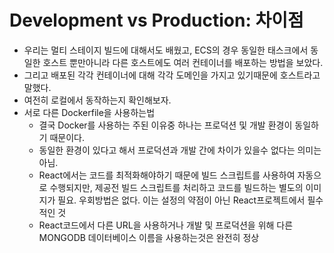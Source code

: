 # Development vs Production: 차이점

- 우리는 멀티 스테이지 빌드에 대해서도 배웠고, ECS의 경우 동일한 태스크에서 동일한 호스트 뿐만아니라 다른 호스트에도 여러 컨테이너를 배포하는 방법을 보았다.
- 그리고 배포된 각각 컨테이너에 대해 각각 도메인을 가지고 있기때문에 호스트라고 말했다.
- 여전히 로컬에서 동작하는지 확인해보자.
- 서로 다른 Dockerfile을 사용하는법
  - 결국 Docker를 사용하는 주된 이유중 하나는 프로덕션 및 개발 환경이 동일하기 때문이다.
  - 동일한 환경이 있다고 해서 프로덕션과 개발 간에 차이가 있을수 없다는 의미는 아님.
  - React에서는 코드를 최적화해야하기 때문에 빌드 스크립트를 사용하여 자동으로 수행되지만, 제공전 빌드 스크립트를 처리하고 코드를 빌드하는 별도의 이미지가 필요. 우회방법은 없다. 이는 설정의 약점이 아닌 React프로젝트에서 필수적인 것
  - React코드에서 다른 URL을 사용하거나 개발 및 프로덕션을 위해 다른 MONGODB 데이터베이스 이름을 사용하는것은 완전히 정상
